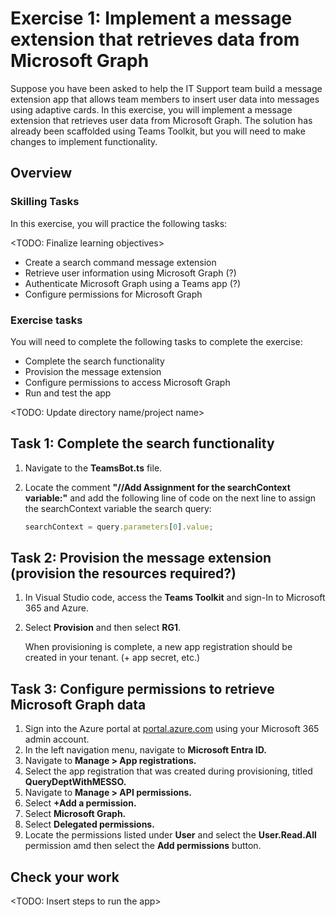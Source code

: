 # Exercise 1: Implement a message extension that retrieves data from Microsoft Graph

Suppose you have been asked to help the IT Support team build a message extension app that allows team members to insert user data into messages using adaptive cards.  In this exercise, you will implement a message extension that retrieves user data from Microsoft Graph.  The solution has already been scaffolded using Teams Toolkit, but you will need to make changes to implement functionality.

## Overview

### Skilling Tasks

In this exercise, you will practice the following tasks:

<TODO: Finalize learning objectives>

- Create a search command message extension
- Retrieve user information using Microsoft Graph (?)
- Authenticate Microsoft Graph using a Teams app (?)
- Configure permissions for Microsoft Graph

### Exercise tasks

You will need to complete the following tasks to complete the exercise:

- Complete the search functionality
- Provision the message extension
- Configure permissions to access Microsoft Graph
- Run and test the app

<TODO: Update directory name/project name>

## Task 1: Complete the search functionality

1. Navigate to the **TeamsBot.ts** file.
2. Locate the comment **"//Add Assignment for the searchContext variable:"** and add the following line of code on the next line to assign the searchContext variable the search query:

    ```JavaScript
    searchContext = query.parameters[0].value;
    ```

## Task 2: Provision the message extension (provision the resources required?)

1. In Visual Studio code, access the **Teams Toolkit** and sign-In to Microsoft 365 and Azure.
2. Select **Provision** and then select **RG1**.  

    When provisioning is complete, a new app registration should be created in your tenant. (+ app secret, etc.)

## Task 3: Configure permissions to retrieve Microsoft Graph data

1. Sign into the Azure portal at [portal.azure.com](portal.azure.com) using your Microsoft 365 admin account.
2. In the left navigation menu, navigate to **Microsoft Entra ID.**
3. Navigate to **Manage > App registrations.**
4. Select the app registration that was created during provisioning, titled **QueryDeptWithMESSO.**
5. Navigate to **Manage > API permissions.**
6. Select **+Add a permission.**
7. Select **Microsoft Graph.**
8. Select **Delegated permissions.**
9. Locate the permissions listed under **User** and select the **User.Read.All** permission amd then select the **Add permissions** button.

## Check your work

<TODO: Insert steps to run the app>
